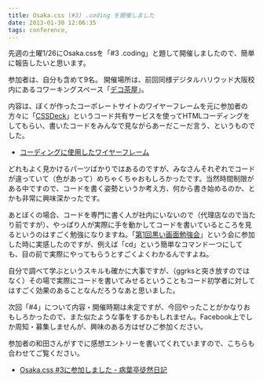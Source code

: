 ```yaml
---
title: Osaka.css (#3) .coding を開催しました
date: 2013-01-30 12:06:35
tags: conference,
---
```

先週の土曜1/26にOsaka.cssを「#3 .coding」と題して開催しましたので、簡単に報告したいと思います。

<!--more-->

参加者は、自分も含めて9名。
開催場所は、前回同様デジタルハリウッド大阪校内にあるコワーキングスペース「<a href="http://school.dhw.co.jp/osaka/decochaya/" target="_blank">デコ茶屋</a>」。

内容は、ぼくが作ったコーポレートサイトのワイヤーフレームを元に参加者の方々に「<a href="http://cssdeck.com/" target="_blank">CSSDeck</a>」というコード共有サービスを使ってHTMLコーディングをしてもらい、書いたコードをみんなで見ながらあーだこーだ言う、というものでした。

<ul>
<li><a href="https://cacoo.com/diagrams/A9tALTWl4AsCM2ZK" target="_blank">コーディングに使用したワイヤーフレーム</a></li>
</ul>

どれもよく見かけるパーツばかりではあるのですが、みなさんそれぞれでコードが違っていて（色があって）めちゃくちゃおもしろかったです。当然時間制限がある中ですので、コードを書く姿勢というか考え方、何から書き始めるのか、とかも非常に興味深かったです。

あとぼくの場合、コードを専門に書く人が社内にいないので（代理店なので当たり前ですが）、やっぱり人が実際に手を動かしてコードを書いているところを見るというのはすごく勉強になりますね。「<a href="http://re-dzine.net/2012/12/kuroigamen/" target="_blank">第1回黒い画面勉強会</a>」という会に参加した時に実感したのですが、例えば「cd」という簡単なコマンド一つにしても、目の前で実際にやってもらうとすごくよくわかるんですよね。

自分で調べて学ぶというスキルも確かに大事ですが、（ggrksと突き放すのではなく）その場で実際にコードを書いてみせるということもコード初学者に対してはすごく効果のあることなんだろうなあと思いました。

次回「#4」について内容・開催時期は未定ですが、今回やったことがかなりおもしろかったので、また似たような事をするかもしれません。Facebook上でしか周知・募集しませんが、興味のある方はぜひご参加ください。

参加者の和田さんがすでに感想エントリーを書いてくれていますので、こちらも合わせてご覧ください。

<ul>
<li><a href="http://wakurabatei724.blog87.fc2.com/blog-entry-401.html" target="_blank">Osaka.css #3に参加しました - 病葉亭徒然日記</a></li>
</ul>